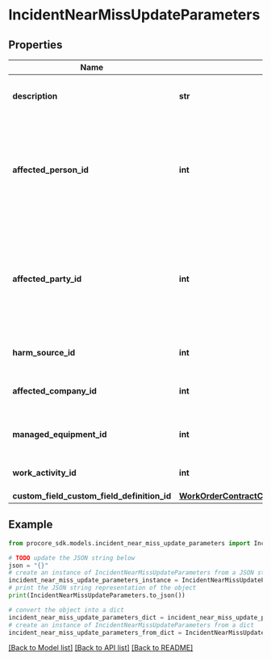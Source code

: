 # IncidentNearMissUpdateParameters


## Properties

Name | Type | Description | Notes
------------ | ------------- | ------------- | -------------
**description** | **str** | Description of event in Rich Text format | [optional] 
**affected_person_id** | **int** | The ID of the Affected Person. This only supports full Users from the Users endpoints. | [optional] 
**affected_party_id** | **int** | The ID of the Affected Person. This supports full and reference Users from the People endpoints. | [optional] 
**harm_source_id** | **int** | The ID of the Harm Source | [optional] 
**affected_company_id** | **int** | The ID of the Affected Company | [optional] 
**managed_equipment_id** | **int** | The ID of the Managed Equipment | [optional] 
**work_activity_id** | **int** | The ID of the Work Activity | [optional] 
**custom_field_custom_field_definition_id** | [**WorkOrderContractCustomFieldCustomFieldDefinitionId**](WorkOrderContractCustomFieldCustomFieldDefinitionId.md) |  | [optional] 

## Example

```python
from procore_sdk.models.incident_near_miss_update_parameters import IncidentNearMissUpdateParameters

# TODO update the JSON string below
json = "{}"
# create an instance of IncidentNearMissUpdateParameters from a JSON string
incident_near_miss_update_parameters_instance = IncidentNearMissUpdateParameters.from_json(json)
# print the JSON string representation of the object
print(IncidentNearMissUpdateParameters.to_json())

# convert the object into a dict
incident_near_miss_update_parameters_dict = incident_near_miss_update_parameters_instance.to_dict()
# create an instance of IncidentNearMissUpdateParameters from a dict
incident_near_miss_update_parameters_from_dict = IncidentNearMissUpdateParameters.from_dict(incident_near_miss_update_parameters_dict)
```
[[Back to Model list]](../README.md#documentation-for-models) [[Back to API list]](../README.md#documentation-for-api-endpoints) [[Back to README]](../README.md)


